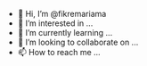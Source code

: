 - 👋 Hi, I’m @fikremariama
- 👀 I’m interested in ...
- 🌱 I’m currently learning ...
- 💞️ I’m looking to collaborate on ...
- 📫 How to reach me ...

<!---
fikremariama/fikremariama is a ✨ special ✨ repository because its `README.md` (this file) appears on your GitHub profile.
You can click the Preview link to take a look at your changes.
--->
